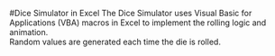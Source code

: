 #Dice Simulator in Excel
The Dice Simulator uses Visual Basic for Applications (VBA) macros in Excel to implement the rolling logic and animation.\
Random values are generated each time the die is rolled.

